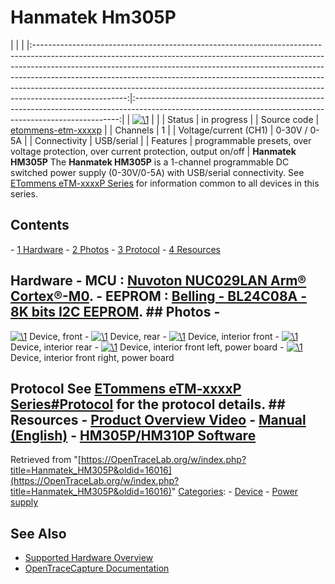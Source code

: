 # Hanmatek Hm305P

| | | |:-----------------------------------------------------------------------------------------------------------------------------------------------------------------------------------------------------------------------------------------------------------------------------------------------------------------------------------------------------------------------------------------------------------------------------:|:--------------------------------------------------------------------------------------------------------------------------------------------------------:| | [![\1](../../assets/hardware/general/\2)](./File:Hanmatek_HM305P_front.JPG.html) | | | Status | in progress | | Source code | [etommens-etm-xxxxp](http://github.com/OpenTraceLab/?p=OpenTraceCapture.git;a=tree;f=src/hardware/etommens-etm-xxxxp) | | Channels | 1 | | Voltage/current (CH1) | 0-30V / 0-5A | | Connectivity | USB/serial | | Features | programmable presets, over voltage protection, over current protection, output on/off | **Hanmatek HM305P** The **Hanmatek HM305P** is a 1-channel programmable DC switched power supply (0-30V/0-5A) with USB/serial connectivity. See [ETommens eTM-xxxxP Series](ETommens_eTM-xxxxP_Series.html "ETommens eTM-xxxxP Series") for information common to all devices in this series. 
## Contents 
\- [1 Hardware](Hanmatek_HM305P.html#Hardware) \- [2 Photos](Hanmatek_HM305P.html#Photos) \- [3 Protocol](Hanmatek_HM305P.html#Protocol) \- [4 Resources](Hanmatek_HM305P.html#Resources) 
## Hardware \- MCU : [Nuvoton NUC029LAN Arm® Cortex®-M0](https://www.nuvoton.com/products/microcontrollers/arm-cortex-m0-mcus/nuc029-series/nuc029lan/?__locale=en). \- EEPROM : [Belling - BL24C08A - 8K bits I2C EEPROM](https://pdf1.alldatasheet.com/datasheet-pdf/view/887707/BELLING/BL24C08A.html). ## Photos \- 
[![\1](../../assets/hardware/general/\2)](./File:Hanmatek_HM305P_front.JPG.html)
Device, front
\- 
[![\1](../../assets/hardware/general/\2)](./File:Hanmatek_HM305P_rear.JPG.html)
Device, rear
\- 
[![\1](../../assets/hardware/general/\2)](./File:Hanmatek_HM305P_inside_front.JPG.html)
Device, interior front
\- 
[![\1](../../assets/hardware/general/\2)](./File:Hanmatek_HM305P_inside_rear.JPG.html)
Device, interior rear
\- 
[![\1](../../assets/hardware/general/\2)](./File:Hanmatek_HM305P_inside_power_front_left.JPG.html)
Device, interior front left, power board
\- 
[![\1](../../assets/hardware/general/\2)](./File:Hanmatek_HM305P_inside_power_front_right.JPG.html)
Device, interior front right, power board
## Protocol See [ETommens eTM-xxxxP Series#Protocol](ETommens_eTM-xxxxP_Series.html#Protocol "ETommens eTM-xxxxP Series") for the protocol details. ## Resources \- [Product Overview Video](https://www.youtube.com/watch?v=prZja_XnRtw) \- [Manual (English)](https://img1.wsimg.com/blobby/go/7618ff31-9f39-4393-a27c-4edd68374a29/HM305P-HM310P%20Product%20Manual%20English.pdf) \- [HM305P/HM310P Software](http://s000.tinyupload.com/index.php?file_id=96163148851483775673)
Retrieved from "[https://OpenTraceLab.org/w/index.php?title=Hanmatek_HM305P&oldid=16016](https://OpenTraceLab.org/w/index.php?title=Hanmatek_HM305P&oldid=16016)" 
[Categories](specialcategories-specialcategories.md): \- [Device](./Category:Device.html "Category:Device") \- [Power supply](./Category:Power_supply.html "Category:Power supply")

## See Also
- [Supported Hardware Overview](../supported-hardware.md)
- [OpenTraceCapture Documentation](../../opentracecapture/overview.md)
